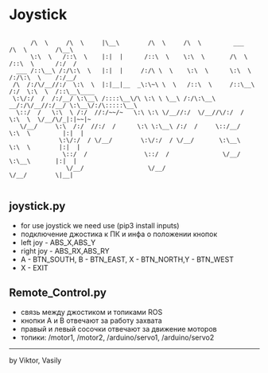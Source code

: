 # Joystick
```

      /\  \     /\  \     |\__\        /\  \     /\  \         ___       /\  \        /\__\    
      \:\  \   /::\  \    |:|  |      /::\  \    \:\  \       /\  \     /::\  \      /:/  /    
  ___ /::\__\ /:/\:\  \   |:|  |     /:/\ \  \    \:\  \      \:\  \   /:/\:\  \    /:/__/     
 /\  /:/\/__//:/  \:\  \  |:|__|__  _\:\~\ \  \   /::\  \     /::\__\ /:/  \:\  \  /::\__\____ 
 \:\/:/  /  /:/__/ \:\__\ /::::\__\/\ \:\ \ \__\ /:/\:\__\ __/:/\/__//:/__/ \:\__\/:/\:::::\__\
  \::/  /   \:\  \ /:/  //:/~~/~   \:\ \:\ \/__//:/  \/__//\/:/  /   \:\  \  \/__/\/_|:|~~|~   
   \/__/     \:\  /:/  //:/  /      \:\ \:\__\ /:/  /     \::/__/     \:\  \         |:|  |    
              \:\/:/  / \/__/        \:\/:/  / \/__/       \:\__\      \:\  \        |:|  |    
               \::/  /                \::/  /               \/__/       \:\__\       |:|  |    
                \/__/                  \/__/                             \/__/        \|__|    
                
```
## joystick.py
* for use joystick we need use (pip3 install inputs)
* подключение джостика к ПК и инфа о положении кнопок
* left joy - ABS_X,ABS_Y
* right joy - ABS_RX,ABS_RY
* A - BTN_SOUTH, B - BTN_EAST, X - BTN_NORTH,Y - BTN_WEST
* X - EXIT
## Remote_Control.py
* связь между джостиком и топиками ROS
* кнопки A и B отвечают за работу захвата
* правый и левый сосочки отвечают за движение моторов
* топики: /motor1, /motor2, /arduino/servo1, /arduino/servo2
_________________________________________
by Viktor, Vasily
